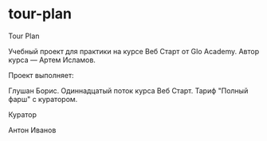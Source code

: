 # tour-plan
Tour Plan

Учебный проект для практики на курсе Веб Старт от Glo Academy. Автор курса — Артем Исламов.


Проект выполняет:

Глушан Борис. Одиннадцатый поток курса Веб Старт. Тариф "Полный фарш" с куратором.


Куратор

Антон Иванов
